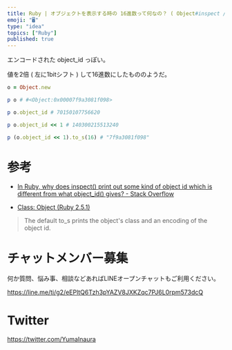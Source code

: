 ```yaml
---
title: Ruby | オブジェクトを表示する時の 16進数って何なの？ ( Object#inspect / Object#to_s )
emoji: "🖥"
type: "idea"
topics: ["Ruby"]
published: true
---
```


エンコードされた object_id っぽい。

値を2倍 ( 左に1bitシフト ) して16進数にしたもののようだ。

```rb
o = Object.new

p o # #<Object:0x00007f9a3081f098>

p o.object_id # 70150107756620

p o.object_id << 1 # 140300215513240

p (o.object_id << 1).to_s(16) # "7f9a3081f098"
```

# 参考

- [In Ruby, why does inspect() print out some kind of object id which is different from what object_id() gives? - Stack Overflow](https://stackoverflow.com/questions/2818602/in-ruby-why-does-inspect-print-out-some-kind-of-object-id-which-is-different)

- [Class: Object (Ruby 2.5.1)](http://ruby-doc.org/core-2.5.1/Object.html#method-i-to_s)
>The default to_s prints the object's class and an encoding of the object id. 








<!-- Update From Qiita API -->

# チャットメンバー募集


何か質問、悩み事、相談などあればLINEオープンチャットもご利用ください。

https://line.me/ti/g2/eEPltQ6Tzh3pYAZV8JXKZqc7PJ6L0rpm573dcQ





# Twitter


https://twitter.com/YumaInaura


<!-- Update From Qiita API -->


